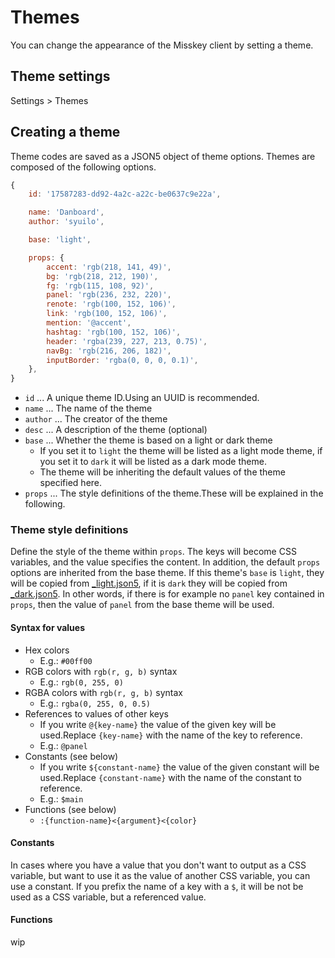 # Themes

You can change the appearance of the Misskey client by setting a theme.

## Theme settings
Settings > Themes

## Creating a theme
Theme codes are saved as a JSON5 object of theme options. Themes are composed of the following options.
``` js
{
    id: '17587283-dd92-4a2c-a22c-be0637c9e22a',

    name: 'Danboard',
    author: 'syuilo',

    base: 'light',

    props: {
        accent: 'rgb(218, 141, 49)',
        bg: 'rgb(218, 212, 190)',
        fg: 'rgb(115, 108, 92)',
        panel: 'rgb(236, 232, 220)',
        renote: 'rgb(100, 152, 106)',
        link: 'rgb(100, 152, 106)',
        mention: '@accent',
        hashtag: 'rgb(100, 152, 106)',
        header: 'rgba(239, 227, 213, 0.75)',
        navBg: 'rgb(216, 206, 182)',
        inputBorder: 'rgba(0, 0, 0, 0.1)',
    },
}

```

* `id` ... A unique theme ID.Using an UUID is recommended.
* `name` ... The name of the theme
* `author` ... The creator of the theme
* `desc` ... A description of the theme (optional)
* `base` ... Whether the theme is based on a light or dark theme
    * If you set it to `light` the theme will be listed as a light mode theme, if you set it to `dark` it will be listed as a dark mode theme.
    * The theme will be inheriting the default values of the theme specified here.
* `props` ... The style definitions of the theme.These will be explained in the following.

### Theme style definitions
Define the style of the theme within `props`. The keys will become CSS variables, and the value specifies the content. In addition, the default `props` options are inherited from the base theme. If this theme's `base` is `light`, they will be copied from [_light.json5](https://github.com/syuilo/misskey/blob/develop/src/client/themes/_light.json5), if it is `dark` they will be copied from [_dark.json5](https://github.com/syuilo/misskey/blob/develop/src/client/themes/_dark.json5). In other words, if there is for example no `panel` key contained in `props`, then the value of `panel` from the base theme will be used.

#### Syntax for values
* Hex colors
    * E.g.: `#00ff00`
* RGB colors with `rgb(r, g, b)` syntax
    * E.g.: `rgb(0, 255, 0)`
* RGBA colors with `rgb(r, g, b)` syntax
    * E.g.: `rgba(0, 255, 0, 0.5)`
* References to values of other keys
    * If you write `@{key-name}` the value of the given key will be used.Replace `{key-name}` with the name of the key to reference.
    * E.g.: `@panel`
* Constants (see below)
    * If you write `${constant-name}` the value of the given constant will be used.Replace `{constant-name}` with the name of the constant to reference.
    * E.g.: `$main`
* Functions (see below)
    * `:{function-name}<{argument}<{color}`

#### Constants
In cases where you have a value that you don't want to output as a CSS variable, but want to use it as the value of another CSS variable, you can use a constant. If you prefix the name of a key with a `$`, it will be not be used as a CSS variable, but a referenced value.

#### Functions
wip
